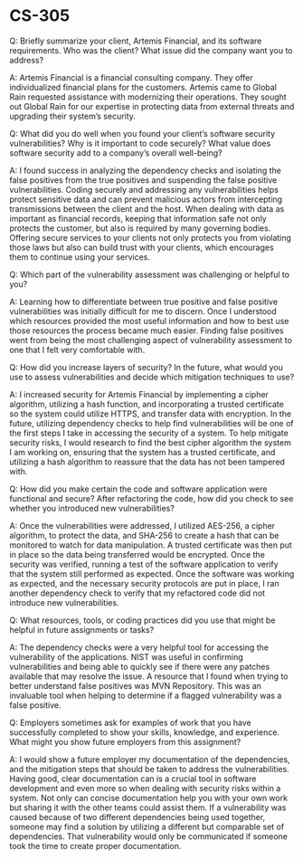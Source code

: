 # CS-305

Q: Briefly summarize your client, Artemis Financial, and its software requirements. Who was the client? What issue did the company want you to address?

A: Artemis Financial is a financial consulting company. They offer individualized financial plans for the customers.   Artemis came to Global Rain requested assistance with modernizing their operations. They sought out Global Rain for our expertise in protecting data from external threats and upgrading their system’s security. 

Q: What did you do well when you found your client’s software security vulnerabilities? Why is it important to code securely? What value does software security add to a company’s overall well-being?

A: I found success in analyzing the dependency checks and isolating the false positives from the true positives and suspending the false positive vulnerabilities. Coding securely and addressing any vulnerabilities helps protect sensitive data and can prevent malicious actors from intercepting transmissions between the client and the host. When dealing with data as important as financial records, keeping that information safe not only protects the customer, but also is required by many governing bodies. Offering secure services to your clients not only protects you from violating those laws but also can build trust with your clients, which encourages them to continue using your services.

Q: Which part of the vulnerability assessment was challenging or helpful to you?

A: Learning how to differentiate between true positive and false positive vulnerabilities was initially difficult for me to discern. Once I understood which resources provided the most useful information and how to best use those resources the process became much easier. Finding false positives went from being the most challenging aspect of vulnerability assessment to one that I felt very comfortable with.

Q: How did you increase layers of security? In the future, what would you use to assess vulnerabilities and decide which mitigation techniques to use?

A: I increased security for Artemis Financial by implementing a cipher algorithm, utilizing a hash function, and incorporating a trusted certificate so the system could utilize HTTPS, and transfer data with encryption. In the future, utilizing dependency checks to help find vulnerabilities will be one of the first steps I take in accessing the security of a system. To help mitigate security risks, I would research to find the best cipher algorithm the system I am working on, ensuring that the system has a trusted certificate, and utilizing a hash algorithm to reassure that the data has not been tampered with. 

Q: How did you make certain the code and software application were functional and secure? After refactoring the code, how did you check to see whether you introduced new vulnerabilities?

A: Once the vulnerabilities were addressed, I utilized AES-256, a cipher algorithm, to protect the data, and SHA-256 to create a hash that can be monitored to watch for data manipulation. A trusted certificate was then put in place so the data being transferred would be encrypted. Once the security was verified, running a test of the software application to verify that the system still performed as expected. Once the software was working as expected, and the necessary security protocols are put in place, I ran another dependency check to verify that my refactored code did not introduce new vulnerabilities. 

Q: What resources, tools, or coding practices did you use that might be helpful in future assignments or tasks?

A: The dependency checks were a very helpful tool for accessing the vulnerability of the applications. NIST was useful in confirming vulnerabilities and being able to quickly see if there were any patches available that may resolve the issue. A resource that I found when trying to better understand false positives was MVN Repository. This was an invaluable tool when helping to determine if a flagged vulnerability was a false positive.  

Q: Employers sometimes ask for examples of work that you have successfully completed to show your skills, knowledge, and experience. What might you show future employers from this assignment?

A: I would show a future employer my documentation of the dependencies, and the mitigation steps that should be taken to address the vulnerabilities. Having good, clear documentation can is a crucial tool in software development and even more so when dealing with security risks within a system. Not only can concise documentation help you with your own work but sharing it with the other teams could assist them. If a vulnerability was caused because of two different dependencies being used together, someone may find a solution by utilizing a different but comparable set of dependencies. That vulnerability would only be communicated if someone took the time  to create proper documentation. 



